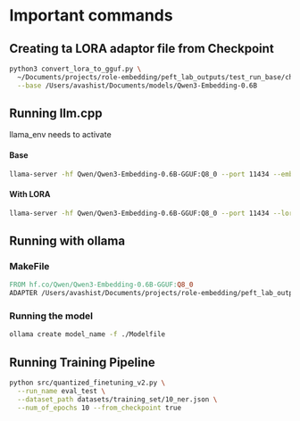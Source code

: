# Important commands 


## Creating ta LORA adaptor file from Checkpoint
```sh
python3 convert_lora_to_gguf.py \
  ~/Documents/projects/role-embedding/peft_lab_outputs/test_run_base/checkpoint-21/ \
  --base /Users/avashist/Documents/models/Qwen3-Embedding-0.6B

```

## Running llm.cpp
llama_env needs to activate


#### Base
```sh
llama-server -hf Qwen/Qwen3-Embedding-0.6B-GGUF:Q8_0 --port 11434 --embeddings
```

#### With LORA
```sh
llama-server -hf Qwen/Qwen3-Embedding-0.6B-GGUF:Q8_0 --port 11434 --lora ~/Documents/projects/role-embedding/peft_lab_outputs/test_run_base/checkpoint-21/checkpoint-21-F16-LoRA.gguf --embeddings
```



## Running with ollama

### MakeFile

```MakeFile
FROM hf.co/Qwen/Qwen3-Embedding-0.6B-GGUF:Q8_0
ADAPTER /Users/avashist/Documents/projects/role-embedding/peft_lab_outputs/test_run_base/checkpoint-21/checkpoint-21-F16-LoRA.gguf
```

### Running the model
```sh
ollama create model_name -f ./Modelfile
```


## Running Training Pipeline 

```sh
python src/quantized_finetuning_v2.py \
  --run_name eval_test \
  --dataset_path datasets/training_set/10_ner.json \
  --num_of_epochs 10 --from_checkpoint true
```